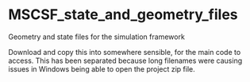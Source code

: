 # MSCSF_state_and_geometry_files
Geometry and state files for the simulation framework

Download and copy this into somewhere sensible, for the main code to access. This has been separated because long filenames were causing issues in Windows being able to open the project zip file. 
